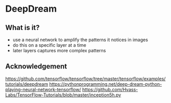 DeepDream
=====================================================
What is it?
--------------------------------------
- use a neural network to amplify the patterns it notices in images
- do this on a specific layer at a time
- later layers captures more complex patterns

Acknowledgement
--------------------------------------
https://github.com/tensorflow/tensorflow/tree/master/tensorflow/examples/tutorials/deepdream
https://pythonprogramming.net/deep-dream-python-playing-neural-network-tensorflow/
https://github.com/Hvass-Labs/TensorFlow-Tutorials/blob/master/inception5h.py
